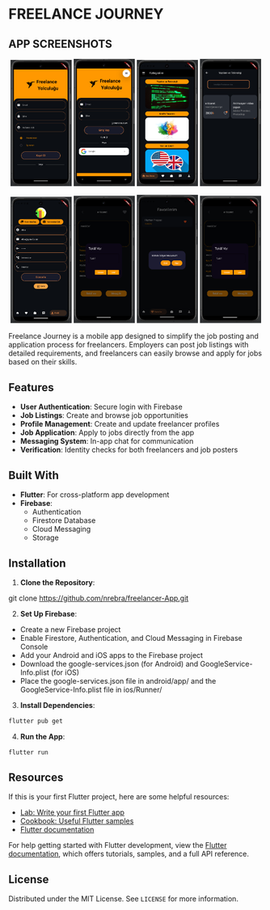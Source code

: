 # FREELANCE JOURNEY

## APP SCREENSHOTS
<p align="center">
  <img src="https://github.com/nrebra/freelancer-App/blob/main/freelance2/assets/signin_screen.png" width="24%" />
  <img src="https://github.com/nrebra/freelancer-App/blob/main/freelance2/assets/login_screen.png" width="24%" />
  <img src="https://github.com/nrebra/freelancer-App/blob/main/freelance2/assets/categories_screen.png" width="24%" />
  <img src="https://github.com/nrebra/freelancer-App/blob/main/freelance2/assets/categories_details_screen.png" width="24%" />
</p>

<p align="center">
  <img src="https://github.com/nrebra/freelancer-App/blob/main/freelance2/assets/account_page.png" width="24%" />
  <img src="https://github.com/nrebra/freelancer-App/blob/main/freelance2/assets/offer_screen.png" width="24%" />
  <img src="https://github.com/nrebra/freelancer-App/blob/main/freelance2/assets/delete_favorites_screen.png" width="24%" />
  <img src="https://github.com/nrebra/freelancer-App/blob/main/freelance2/assets/offer_screen.png" width="24%" />
</p>




Freelance Journey is a mobile app designed to simplify the job posting and application process for freelancers. Employers can post job listings with detailed requirements, and freelancers can easily browse and apply for jobs based on their skills.

## Features

* **User Authentication**: Secure login with Firebase
* **Job Listings**: Create and browse job opportunities
* **Profile Management**: Create and update freelancer profiles
* **Job Application**: Apply to jobs directly from the app
* **Messaging System**: In-app chat for communication
* **Verification**: Identity checks for both freelancers and job posters

## Built With

* **Flutter**: For cross-platform app development
* **Firebase**:
  * Authentication
  * Firestore Database
  * Cloud Messaging
  * Storage

## Installation

1. **Clone the Repository**:

git clone https://github.com/nrebra/freelancer-App.git


2. **Set Up Firebase**:
* Create a new Firebase project
* Enable Firestore, Authentication, and Cloud Messaging in Firebase Console
* Add your Android and iOS apps to the Firebase project
* Download the google-services.json (for Android) and GoogleService-Info.plist (for iOS)
* Place the google-services.json file in android/app/ and the GoogleService-Info.plist file in ios/Runner/

3. **Install Dependencies**:
```bash
flutter pub get
```

4. **Run the App**:
```bash
flutter run
```

## Resources

If this is your first Flutter project, here are some helpful resources:

* [Lab: Write your first Flutter app](https://docs.flutter.dev/get-started/codelab)
* [Cookbook: Useful Flutter samples](https://docs.flutter.dev/cookbook)
* [Flutter documentation](https://docs.flutter.dev/)

For help getting started with Flutter development, view the [Flutter documentation](https://docs.flutter.dev/), which offers tutorials, samples, and a full API reference.

## License

Distributed under the MIT License. See `LICENSE` for more information.

